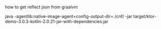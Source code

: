 how to get reflect json from graalvm

java -agentlib:native-image-agent=config-output-dir=./cnf/ -jar target/ktor-demo-3.0.3-kotlin-2.0.21-jar-with-dependencies.jar